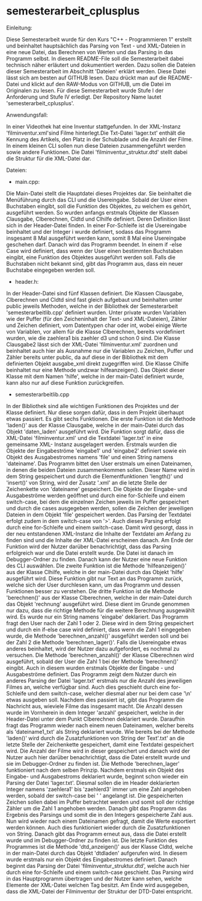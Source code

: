 # semesterarbeit_cplusplus

Einleitung:

Diese Semesterarbeit wurde für den Kurs "C++ - Programmieren 1" erstellt und beinhaltet hauptsächlich
das Parsing von Text - und XML-Dateien in eine neue Datei, das Berechnen von Werten und das Parsing in das Programm selbst.
In diesem README-File soll die Semesterarbeit dabei technisch näher erläutert und dokumentiert werden. 
Dazu sollen die Dateien dieser Semesterarbeit im Abschnitt 'Dateien' erklärt werden. 
Diese Datei lässt sich am besten auf GITHUB lesen. Dazu drückt man auf die README-Datei und klickt auf den RAW-Modus von GITHUB, 
um die Datei im Originalen zu lesen.
Für diese Semesterarbeit wurde Stufe I der Anforderung und Stufe IV erledigt.
Der Repository Name lautet 'semesterarbeit_cplusplus'.


Anwendungsfall:

In einer Videothek hat eine Inventur stattgefunden. In der XML-Instanz 'filminventur.xml'sind Filme hinterlegt.Die Txt-Datei 'lager.txt'
enthält die Kennung des Artikels, den Platz in der Schublade und die Anzahl der Filme. In einem kleinen CLI sollen nun diese Dateien 
zusammengeführt werden sowie andere Funktionen. Die Datei 'filminventur_struktur.dtd' stellt dabei die Struktur für die XML-Datei dar.

Dateien:

- main.cpp:

Die Main-Datei stellt die Hauptdatei dieses Projektes dar. Sie beinhaltet die Menüführung durch das CLI und die Usereingabe. Sobald
der User einen Buchstaben eingibt, soll die Funktion des Objektes, zu welchem es gehört, ausgeführt werden. So wurden anfangs erstmals 
Objekte der Klassen Clausgabe, Clberechnen, Cldtd und Clhilfe definiert. Deren Definition lässt sich in der Header-Datei finden. In 
einer For-Schleife ist die Usereingabe beinhaltet und der Integer i wurde definiert, sodass das Programm insgesamt 8 Mal ausgeführt 
werden kann, somit 8 Mal eine Usereingabe geschehen darf. Danach wird das Programm beendet. In einem if -else Case wird definiert,
dass wenn der User einen bestimmten Buchstaben eingibt, eine Funktion des Objektes ausgeführt werden soll. Falls die Buchstaben nicht
bekannt sind, gibt das Programm aus, dass ein neuer Buchstabe eingegeben werden soll. 

- header.h:

In der Header-Datei sind fünf Klassen definiert. Die Klassen Clausgabe, Clberechnen und Cldtd sind fast gleich aufgebaut und beinhalten 
unter public jeweils Methoden, welche in der Bibliothek der Semesterarbeit 'semesterarbeitlib.cpp' definiert wurden. Unter private
wurden Variablen wie der Puffer (für den Zeicheninhalt der Text- und XML-Dateien), Zähler und Zeichen definiert, vom Datentypen char 
oder int, wobei einige Werte von Variablen, vor allem für die Klasse Clberechnen, bereits vordefiniert wurden, wie die zaehlera1 bis 
zaehler d3 und schon 0 sind. Die Klasse Clausgabe2 lässt sich der XML-Datei 'filminventur.xml' zuordnen und beinhaltet auch hier als 
Ausnahme nur die Variablen zu Zeichen, Puffer und Zähler bereits unter public, da auf diese in der Bibliothek mit dem definierten Objekt
ausgabe_xml direkt zugegriffen wird. Die Klasse Clhilfe beinhaltet nur eine Methode undzwar hilfeanzeigen(). Das Objekt dieser Klasse 
mit dem Namen 'hilfe', welche in der main-Datei definiert wurde, kann also nur auf diese Funktion zurückgreifen. 

- semesterarbeitlib.cpp

In der Bibliothek sind alle wichtigen Funktionen des Projektes und der Klasse definiert. Nur diese sorgen dafür, dass in dem Projekt
überhaupt etwas passiert. Es gibt sechs Funktionen.
Die erste Funktion ist die Methode 'laden()' aus der Klasse Clausgabe, welche in der main-Datei durch das Objekt 'daten_laden' 
ausgeführt wird. Die Funktion sorgt dafür, dass die XML-Datei 'filminventur.xml' und die Textdatei 'lager.txt' in eine gemeinsame XML-
Instanz ausgelagert werden. Erstmals wurden die Objekte der Eingabeströme 'eingabe1' und 'eingabe2' definiert sowie ein Objekt des
Ausgabestromes namens 'file' und einen String namens 'dateiname'.  Das Programm bittet den User erstmals um einen Dateinamen, in denen 
die beiden Dateien zusammenkommen sollen. Dieser Name wird in dem String gespeichert und durch die Elementfunktionen 'length()' und 
'insert()' von String, wird der Zusatz '.xml' an die letzte Stelle der Zeichenkette von 'dateiname' gespeichert. Die Objekte der 
Eingabe- und Ausgabeströme werden geöffnet und durch eine for-Schleife und einem switch-case, bei dem die einzelnen Zeichen jeweils im 
Puffer gespeichert und durch die cases ausgegeben werden, sollen die Zeichen der jeweiligen Dateien in dem Objekt 'file' gespeichert 
werden. Das Parsing der Textdatei erfolgt zudem in dem switch-case von '>'. Auch dieses Parsing erfolgt durch eine for-Schleife und 
einem switch-case. Damit wird gesorgt, dass in der neu entstandenen XML-Instanz die Inhalte der Textdatei am Anfang zu finden sind und 
die Inhalte der XML-Datei erscheinen danach. Am Ende der Funktion wird der Nutzer darüber benachrichtigt, dass das Parsing erfolgreich 
war und die Datei erstellt wurde. Die Datei ist danach im Debugger-Ordner zu finden. Danach kann der Nutzer eine neue Funktion des CLI 
auswählen. 
Die zweite Funktion ist die Methode 'hilfeanzeigen()' aus der Klasse Clhilfe, welche in der main-Datei durch das Objekt 'hilfe' 
ausgeführt wird. Diese Funktion gibt nur Text an das Programm zurück, welche sich der User durchlesen kann, um das Programm und dessen
Funktionen besser zu verstehen.
Die dritte Funktion ist die Methode 'berechnen()' aus der Klasse Clberechnen, welche in der main-Datei durch das Objekt 'rechnung'
ausgeführt wird. Diese dient im Grunde genommen nur dazu, dass die richtige Methode für die weitere Berechnung ausgewählt wird. Es 
wurde nur ein String namens 'eingabe' deklariert. Das Programm fragt den User nach der Zahl 1 oder 2. Diese wird in dem String 
gespeichert und durch ein if-else case wird definiert, dass wenn die Zahl 1 eingegeben wurde, die Methode 'berechnen_anzahl()' 
ausgeführt werden soll und bei der Zahl 2 die Methode 'berechnen_lager()'. Falls die Usereingabe etwas anderes beinhaltet, wird der 
Nutzer dazu aufgefordert, es nochmal zu versuchen. 
Die Methode 'berechnen_anzahl()' der Klasse Clberechnen wird ausgeführt, sobald der User die Zahl 1 bei der Methode 'berechnen()' 
eingibt. Auch in diesem wurden erstmals Objekte der Eingabe - und Ausgabeströme definiert. Das Programm zeigt dem Nutzer durch ein 
anderes Parsing der Datei 'lager.txt' erstmals nur die Anzahl des jeweiligen Filmes an, welche verfügbar sind. Auch dies geschieht durch
eine for-Schleife und dem switch-case, welcher diesmal aber nur bei dem case '\n' etwas ausgeben soll. Nachdem dies passiert ist, gibt
das Programm die Nachricht aus, wieviele Filme das insgesamt macht. Die Anzahl dessen wurde im Vornherein in dem Integer 'anzahl' 
gespeichert, welche in der Header-Datei unter dem Punkt Clberechnen deklariert wurde. Daraufhin fragt das Programm wieder nach einem 
neuen Dateinamen, welcher bereits als 'dateiname1_txt' als String deklariert wurde. Wie bereits bei der Methode 'laden()' wird durch die
Zusatzfunktionen von String der Text'.txt' an die letzte Stelle der Zeichenkette gespeichert, damit eine Textdatei gespeichert wird. Die
Anzahl der Filme wird in dieser gespeichert und danach wird der Nutzer auch hier darüber benachrichtigt, dass die Datei erstellt wurde 
und sie im Debugger-Ordner zu finden ist.
Die Methode 'berechnen_lager' funktioniert nach dem selben Prinzip. Nachdem erstmals ein Objekt des Eingabe- und Ausgabestroms 
deklariert wurde, beginnt schon wieder ein Parsing der Datei 'lager.txt'. Diesmal sollen die im Header deklarierten Integer namens 
'zaehlera1' bis 'zaehlerd3' immer um eine Zahl angehoben werden, sobald der switch-case bei ' ' angelangt ist. Die gespeicherten
Zeichen sollen dabei im Puffer betrachtet werden und somit soll der richtige Zähler um die Zahl 1 angehoben werden. Danach gibt das 
Programm das Ergebnis des Parsings und somit die in den Integers gespeicherte Zahl aus. Nun wird wieder nach einem Dateinamen gefragt,
damit die Werte exportiert werden können. Auch dies funktioniert wieder durch die Zusatzfunktionen von String. Danach gibt das Programm 
erneut aus, dass die Datei erstellt wurde und im Debugger-Ordner zu finden ist. 
Die letzte Funktion des Programmes ist die Methode 'dtd_anzeigen()' aus der Klasse Cldtd, welche in der main-Datei durch das Objekt 
'dtdladen' aufgerufen wird. In diesem wurde erstmals nur ein Objekt des Eingabestromes definiert. Danach beginnt das Parsing der
Datei 'filminventur_struktur.dtd', welche auch hier durch eine for-Schleife und einem switch-case geschieht. Das Parsing wird in das
Hauptprogramm übertragen und der Nutzer kann sehen, welche Elemente der XML-Datei welchen Tag besitzt. Am Ende wird ausgegeben, dass die
XML-Datei der Filminventur der Struktur der DTD-Datei entspricht.
